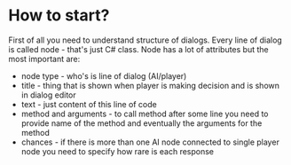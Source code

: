 # How to start?

First of all you need to understand structure of dialogs.
Every line of dialog is called node - that's just C# class. Node has a lot of attributes but the most important are:
- node type - who's is line of dialog (AI/player)
- title - thing that is shown when player is making decision and is shown in dialog editor
- text - just content of this line of code
- method and arguments - to call method after some line you need to provide name of the method and eventually the arguments for the method
- chances - if there is more than one AI node connected to single player node you need to specify how rare is each response
